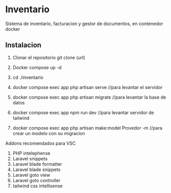# Inventario
Sistema de inventario, facturacion y gestor de documentos, en contenedor docker


## Instalacion

1. Clonar el repositorio git clone (url)

2. Docker compose up -d

3. cd ./inventario

4. docker compose exec app php artisan serve //para levantar el servidor

5. docker compose exec app php artisan migrate //para levantar la base de datos

6. docker compose exec app npm run dev //para levantar servidor de tailwind

7. docker compose exec app php artisan make:model Provedor -m //para crear un modelo con su migracion

Addons recomendados para VSC

1. PHP intelephense
2. Laravel snippets
3. Laravel blade formatter
4. Laravel blade snippets
5. Laravel goto view
6. Laravel goto controller
7. tailwind css intellisense